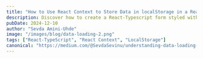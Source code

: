```yaml
---
title: "How to Use React Context to Store Data in localStorage in a React app"
description: Discover how to create a React-Typescript form styled with Material UI that utilizes React Context to store data persistently in localStorage."
pubDate: 2024-12-10
author: "Sevda Amini-Uhde"
image: "/images/blog/data-loading-2.png"
tags: ["React-TypeScript", "React Context", "LocalStorage"]
canonical: "https://medium.com/@SevdaSevinu/understanding-data-loading-in-react-router-7-829df70f23ab"
---
```

